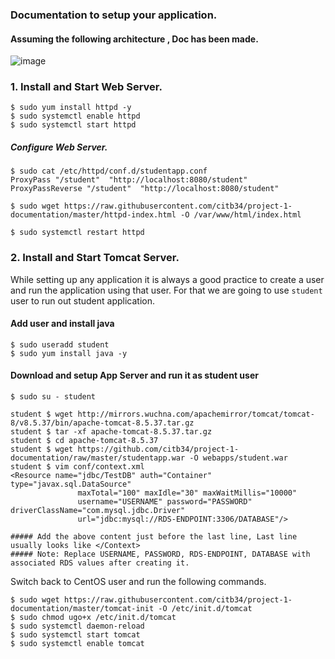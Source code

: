 ### Documentation to setup your application.

#### Assuming the following architecture , Doc has been made.

![image](https://user-images.githubusercontent.com/29029753/50553231-9daf1380-0cc8-11e9-9281-1ff2f3685d04.png)


### 1. Install and Start Web Server.

```
$ sudo yum install httpd -y
$ sudo systemctl enable httpd
$ sudo systemctl start httpd
```

##### Configure Web Server.
```
$ sudo cat /etc/httpd/conf.d/studentapp.conf
ProxyPass "/student"  "http://localhost:8080/student"
ProxyPassReverse "/student"  "http://localhost:8080/student"

$ sudo wget https://raw.githubusercontent.com/citb34/project-1-documentation/master/httpd-index.html -O /var/www/html/index.html

$ sudo systemctl restart httpd
```


### 2. Install and Start Tomcat Server.

While setting up any application it is always a good practice to create a user and run the application using that user.
For that we are going to use `student` user to run out student application.

#### Add user and install java
```
$ sudo useradd student
$ sudo yum install java -y
```

#### Download and setup App Server and run it as student user
```
$ sudo su - student 

student $ wget http://mirrors.wuchna.com/apachemirror/tomcat/tomcat-8/v8.5.37/bin/apache-tomcat-8.5.37.tar.gz
student $ tar -xf apache-tomcat-8.5.37.tar.gz
student $ cd apache-tomcat-8.5.37
student $ wget https://github.com/citb34/project-1-documentation/raw/master/studentapp.war -O webapps/student.war
student $ vim conf/context.xml
<Resource name="jdbc/TestDB" auth="Container" type="javax.sql.DataSource"
               maxTotal="100" maxIdle="30" maxWaitMillis="10000"
               username="USERNAME" password="PASSWORD" driverClassName="com.mysql.jdbc.Driver"
               url="jdbc:mysql://RDS-ENDPOINT:3306/DATABASE"/>

##### Add the above content just before the last line, Last line usually looks like </Context>
##### Note: Replace USERNAME, PASSWORD, RDS-ENDPOINT, DATABASE with associated RDS values after creating it.
```

Switch back to CentOS user and run the following commands.
```
$ sudo wget https://raw.githubusercontent.com/citb34/project-1-documentation/master/tomcat-init -O /etc/init.d/tomcat
$ sudo chmod ugo+x /etc/init.d/tomcat
$ sudo systemctl daemon-reload
$ sudo systemctl start tomcat
$ sudo systemctl enable tomcat
```

